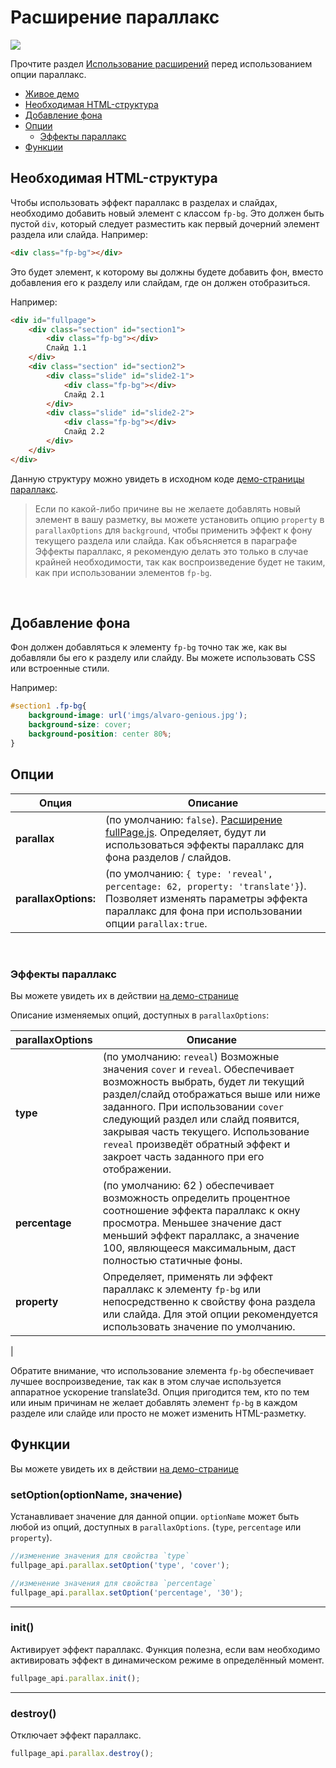 # Расширение параллакс

![](https://cloud.githubusercontent.com/assets/1706326/23580315/f28edab4-00f6-11e7-90f9-81ffafd77b0e.gif)

Прочтите раздел [Использование расширений](https://github.com/alvarotrigo/fullPage.js/tree/dev/lang/russian#%D0%98%D1%81%D0%BF%D0%BE%D0%BB%D1%8C%D0%B7%D0%BE%D0%B2%D0%B0%D0%BD%D0%B8%D0%B5-%D1%80%D0%B0%D1%81%D1%88%D0%B8%D1%80%D0%B5%D0%BD%D0%B8%D0%B9) перед использованием опции параллакс.
- [Живое демо](http://alvarotrigo.com/fullPage/extensions/parallax.html)
- [Необходимая HTML-структура](#Необходимая-html-структура)
- [Добавление фона](#Добавление-фона)
- [Опции](#Опции)
  - [Эффекты параллакс](#Эффекты-параллакс)
- [Функции](#Функции)

## Необходимая HTML-структура
Чтобы использовать эффект параллакс в разделах и слайдах, необходимо добавить новый элемент с классом `fp-bg`. Это должен быть пустой `div`, который следует разместить как первый дочерний элемент раздела или слайда. Например:
```html
<div class="fp-bg"></div>
```

Это будет элемент, к которому вы должны будете добавить фон, вместо добавления его к разделу или слайдам, где он должен отобразиться.

Например:
```html
<div id="fullpage">
    <div class="section" id="section1">
        <div class="fp-bg"></div>
        Слайд 1.1
    </div>
    <div class="section" id="section2">
        <div class="slide" id="slide2-1">
            <div class="fp-bg"></div>
            Слайд 2.1
        </div>
        <div class="slide" id="slide2-2">
            <div class="fp-bg"></div>
            Слайд 2.2
        </div>
    </div>
</div>
```

Данную структуру можно увидеть в исходном коде [демо-страницы параллакс](http://alvarotrigo.com/fullPage/extensions/parallax.html).

> Если по какой-либо причине вы не желаете добавлять новый элемент в вашу разметку, вы можете установить опцию `property` в `parallaxOptions` для `background`, чтобы применить эффект к фону текущего раздела или слайда.
> Как объясняется в параграфе Эффекты параллакс, я рекомендую делать это только в случае крайней необходимости, так как воспроизведение будет не таким, как при использовании элементов `fp-bg`.

<br>

## Добавление фона
Фон должен добавляться к элементу `fp-bg` точно так же, как вы добавляли бы его к разделу или слайду.
Вы можете использовать CSS или встроенные стили.

Например:

```css
#section1 .fp-bg{
    background-image: url('imgs/alvaro-genious.jpg');
    background-size: cover;
    background-position: center 80%;
}
```
## Опции

| Опция  | Описание |
| ------------- | ------------- |
| **parallax**  | (по умолчанию: `false`). [Расширение fullPage.js](http://alvarotrigo.com/fullPage/extensions/). Определяет, будут ли использоваться эффекты параллакс для фона разделов / слайдов. |
| **parallaxOptions:**   | (по умолчанию: `{ type: 'reveal', percentage: 62, property: 'translate'}`). Позволяет изменять параметры эффекта параллакс для фона при использовании опции  `parallax:true`.  |
<br>

### Эффекты параллакс
Вы можете увидеть их в действии [на демо-странице](http://alvarotrigo.com/fullPage/extensions/parallax.html)

Описание изменяемых опций, доступных в `parallaxOptions`:

| parallaxOptions  | Описание |
| ------------- | ------------- |
| **type**  | (по умолчанию: `reveal`) Возможные значения `cover` и `reveal`. Обеспечивает возможность выбрать, будет ли текущий раздел/слайд отображаться выше или ниже заданного. При использовании `cover` следующий раздел или слайд появится, закрывая часть текущего. Использование `reveal` произведёт обратный эффект и закроет часть заданного при его отображении. |
| **percentage**  | (по умолчанию: 62 ) обеспечивает возможность определить процентное соотношение эффекта параллакс к окну просмотра. Меньшее значение даст меньший эффект параллакс, а значение 100, являющееся максимальным, даст полностью статичные фоны. |
| **property** | Определяет, применять ли эффект параллакс к элементу `fp-bg` или непосредственно к свойству фона раздела или слайда. Для этой опции рекомендуется использовать значение по умолчанию.
|

Обратите внимание, что использование элемента `fp-bg` обеспечивает лучшее воспроизведение, так как в этом случае используется аппаратное ускорение translate3d. Опция пригодится тем, кто по тем или иным причинам не желает добавлять элемент `fp-bg` в каждом разделе или слайде или просто не может изменить HTML-разметку.

## Функции
Вы можете увидеть их в действии [на демо-странице](http://alvarotrigo.com/fullPage/extensions/parallax.html)

### setOption(optionName, значение)
Устанавливает значение для данной опции. `optionName` может быть любой из опций, доступных в `parallaxOptions`. (`type`, `percentage` или `property`).
```javascript
//изменение значения для свойства `type`
fullpage_api.parallax.setOption('type', 'cover');

//изменение значения для свойства `percentage`
fullpage_api.parallax.setOption('percentage', '30');
```
---

### init()
Активирует эффект параллакс. Функция полезна, если вам необходимо активировать эффект в динамическом режиме в определённый момент.
```javascript
fullpage_api.parallax.init();
```
---
### destroy()
Отключает эффект параллакс.
```javascript
fullpage_api.parallax.destroy();
```
